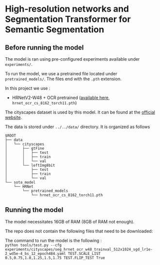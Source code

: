 # High-resolution networks and Segmentation Transformer for Semantic Segmentation

## Before running the model

The model is ran using pre-configured experiments available under `experiments/`.

To run the model, we use a pretrained file located under `pretrained_models/`. The files end with the `.pth` extension.

In this project we use :
- HRNetV2-W48 + OCR pretrained ([available here](https://github.com/HRNet/HRNet-Semantic-Segmentation), `hrnet_ocr_cs_8162_torch11.pth`)

The cityscapes dataset is used by this model.
It can be found at the [official website](https://www.cityscapes-dataset.com/).


The data is stored under `../../data/` directory.
It is organized as follows
````
$ROOT
├── data
│   └── cityscapes
│       ├── gtFine
│       │   ├── test
│       │   ├── train
│       │   └── val
│       └── leftImg8bit
│           ├── test
│           ├── train
│           └── val
└── sota_model
    └── HRNet
        └── pretrained_models
            └── hrnet_ocr_cs_8162_torch11.pth
````

## Running the model

The model necessitates 16GB of RAM (8GB of RAM not enough).

The repo does not contain the following files that need to be downloaded:


The command to run the model is the following : <br>
`python tools/test.py --cfg experiments/cityscapes/seg_hrnet_ocr_w48_trainval_512x1024_sgd_lr1e-2_wd5e-4_bs_12_epoch484.yaml TEST.SCALE_LIST 0.5,0.75,1.0,1.25,1.5,1.75 TEST.FLIP_TEST True`

